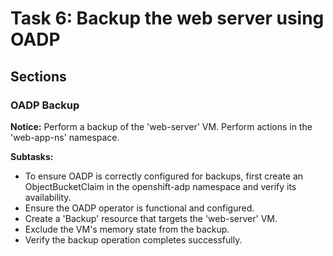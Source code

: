 # Task 6: Backup the web server using OADP

## Sections

### OADP Backup

**Notice:** Perform a backup of the 'web-server' VM. Perform actions in the 'web-app-ns' namespace.

**Subtasks:**
- To ensure OADP is correctly configured for backups, first create an ObjectBucketClaim in the openshift-adp namespace and verify its availability.
- Ensure the OADP operator is functional and configured.
- Create a 'Backup' resource that targets the 'web-server' VM.
- Exclude the VM's memory state from the backup.
- Verify the backup operation completes successfully.